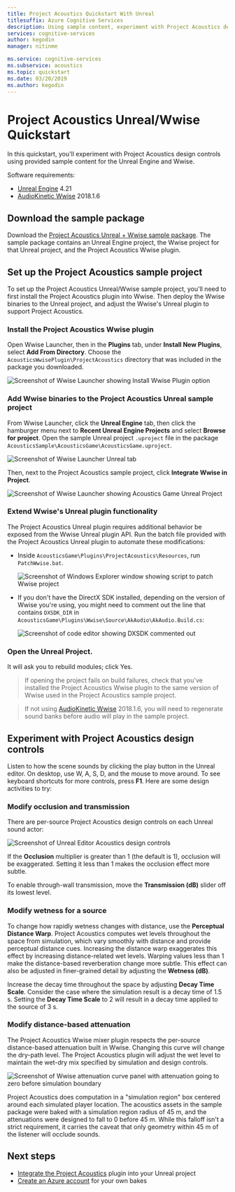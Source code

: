 ```yaml
---
title: Project Acoustics Quickstart With Unreal
titlesuffix: Azure Cognitive Services
description: Using sample content, experiment with Project Acoustics design controls in Unreal and Wwise and deploy to Windows Desktop.
services: cognitive-services
author: kegodin
manager: nitinme

ms.service: cognitive-services
ms.subservice: acoustics
ms.topic: quickstart
ms.date: 03/20/2019
ms.author: kegodin
---
```


# Project Acoustics Unreal/Wwise Quickstart
In this quickstart, you'll experiment with Project Acoustics design controls using provided sample content for the Unreal Engine and Wwise.

Software requirements:
* [Unreal Engine](https://www.unrealengine.com/) 4.21
* [AudioKinetic Wwise](https://www.audiokinetic.com/products/wwise/) 2018.1.6

## Download the sample package
Download the [Project Acoustics Unreal + Wwise sample package](https://www.microsoft.com/download/details.aspx?id=58090). The sample package contains an Unreal Engine project, the Wwise project for that Unreal project, and the Project Acoustics Wwise plugin.

## Set up the Project Acoustics sample project
To set up the Project Acoustics Unreal/Wwise sample project, you'll need to first install the Project Acoustics plugin into Wwise. Then deploy the Wwise binaries to the Unreal project, and adjust the Wwise's Unreal plugin to support Project Acoustics.

### Install the Project Acoustics Wwise plugin
Open Wwise Launcher, then in the **Plugins** tab, under **Install New Plugins**, select **Add From Directory**. Choose the `AcousticsWwisePlugin\ProjectAcoustics` directory that was included in the package you downloaded.

![Screenshot of Wwise Launcher showing Install Wwise Plugin option](media/wwise-install-new-plugin.png)

### Add Wwise binaries to the Project Acoustics Unreal sample project
From Wwise Launcher, click the **Unreal Engine** tab, then click the hamburger menu next to **Recent Unreal Engine Projects** and select **Browse for project**. Open the sample Unreal project `.uproject` file in the package `AcousticsSample\AcousticsGame\AcousticsGame.uproject`.

![Screenshot of Wwise Launcher Unreal tab](media/wwise-unreal-tab.png)

Then, next to the Project Acoustics sample project, click **Integrate Wwise in Project**.

![Screenshot of Wwise Launcher showing Acoustics Game Unreal Project](media/wwise-acoustics-game-project.png)

### Extend Wwise's Unreal plugin functionality
The Project Acoustics Unreal plugin requires additional behavior be exposed from the Wwise Unreal plugin API. Run the batch file provided with the Project Acoustics Unreal plugin to automate these modifications:
* Inside `AcousticsGame\Plugins\ProjectAcoustics\Resources`, run `PatchWwise.bat`.

    ![Screenshot of Windows Explorer window showing script to patch Wwise project](media/patch-wwise-script.png)

* If you don't have the DirectX SDK installed, depending on the version of Wwise you're using, you might need to comment out the line that contains `DXSDK_DIR` in `AcousticsGame\Plugins\Wwise\Source\AkAudio\AkAudio.Build.cs`:

    ![Screenshot of code editor showing DXSDK commented out](media/directx-sdk-comment.png)

### Open the Unreal Project. 
It will ask you to rebuild modules; click Yes.

>If opening the project fails on build failures, check that you've installed the Project Acoustics Wwise plugin to the same version of Wwise used in the Project Acoustics sample project.

>If not using [AudioKinetic Wwise](https://www.audiokinetic.com/products/wwise/) 2018.1.6, you will need to regenerate sound banks before audio will play in the sample project.

## Experiment with Project Acoustics design controls
Listen to how the scene sounds by clicking the play button in the Unreal editor. On desktop, use W, A, S, D, and the mouse to move around. To see keyboard shortcuts for more controls, press **F1**. Here are some design activities to try:

### Modify occlusion and transmission
There are per-source Project Acoustics design controls on each Unreal sound actor:

![Screenshot of Unreal Editor Acoustics design controls](media/demo-scene-sound-source-design-controls.png)

If the **Occlusion** multiplier is greater than 1 (the default is 1), occlusion will be exaggerated. Setting it less than 1 makes the occlusion effect more subtle.

To enable through-wall transmission, move the **Transmission (dB)** slider off its lowest level. 

### Modify wetness for a source
To change how rapidly wetness changes with distance, use the **Perceptual Distance Warp**. Project Acoustics computes wet levels throughout the space from simulation, which vary smoothly with distance and provide perceptual distance cues. Increasing the distance warp exaggerates this effect by increasing distance-related wet levels. Warping values less than 1 make the distance-based reverberation change more subtle. This effect can also be adjusted in finer-grained detail by adjusting the **Wetness (dB)**.

Increase the decay time throughout the space by adjusting **Decay Time Scale**. Consider the case where the simulation result is a decay time of 1.5 s. Setting the **Decay Time Scale** to 2 will result in a decay time applied to the source of 3 s.

### Modify distance-based attenuation
The Project Acoustics Wwise mixer plugin respects the per-source distance-based attenuation built in Wwise. Changing this curve will change the dry-path level. The Project Acoustics plugin will adjust the wet level to maintain the wet-dry mix specified by simulation and design controls.

![Screenshot of Wwise attenuation curve panel with attenuation going to zero before simulation boundary](media/demo-sounds-attenuation.png)

Project Acoustics does computation in a "simulation region" box centered around each simulated player location. The acoustics assets in the sample package were baked with a simulation region radius of 45 m, and the attenuations were designed to fall to 0 before 45 m. While this falloff isn't a strict requirement, it carries the caveat that only geometry within 45 m of the listener will occlude sounds.

## Next steps
* [Integrate the Project Acoustics](unreal-integration.md) plugin into your Unreal project
* [Create an Azure account](create-azure-account.md) for your own bakes


